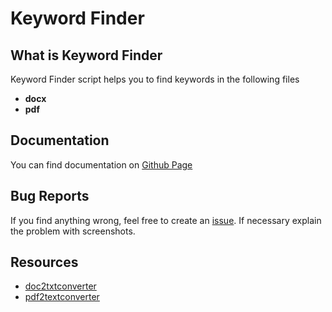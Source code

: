 # Keyword Finder

## What is Keyword Finder

Keyword Finder script helps you to find keywords in the following files

* **docx**
* **pdf**

## Documentation

You can find documentation on [Github Page](https://mammadyahyayev.github.io/keyword-finder/)

## Bug Reports

If you find anything wrong, feel free to create an [issue](https://github.com/MamedYahyayev/keyword-finder/issues). If necessary explain the problem with screenshots.

## Resources

* [doc2txtconverter](https://docx2txt.sourceforge.net/)
* [pdf2textconverter](https://www.pdftron.com/documentation/cli/guides/pdf2text/)
